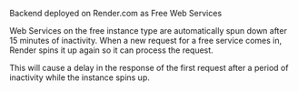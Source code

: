 Backend deployed on Render.com as Free Web Services

Web Services on the free instance type are automatically spun down after 15
minutes of inactivity. When a new request for a free service comes in, Render
spins it up again so it can process the request.

This will cause a delay in the response of the first request after a period of
inactivity while the instance spins up.
